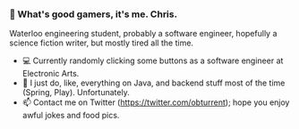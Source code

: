 ### 🐒 What's good gamers, it's me. Chris.

<!--
**t-chris/t-chris** is a ✨ _special_ ✨ repository because its `README.md` (this file) appears on your GitHub profile.
-->

Waterloo engineering student, probably a software engineer, hopefully a science fiction writer, but mostly tired all the time.

- 💻 Currently randomly clicking some buttons as a software engineer at Electronic Arts.
- 🔧 I just do, like, everything on Java, and backend stuff most of the time (Spring, Play). Unfortunately. 
- 📫 Contact me on Twitter (https://twitter.com/obturrent); hope you enjoy awful jokes and food pics.

